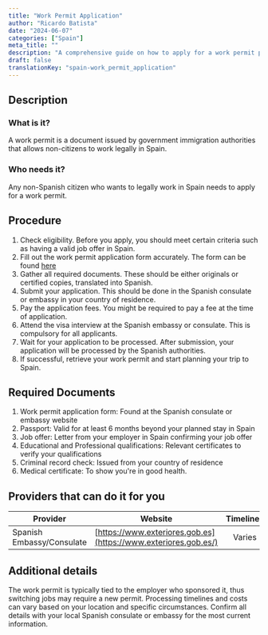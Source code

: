 ```yaml
---
title: "Work Permit Application"
author: "Ricardo Batista"
date: "2024-06-07"
categories: ["Spain"]
meta_title: ""
description: "A comprehensive guide on how to apply for a work permit permit in Spain."
draft: false
translationKey: "spain-work_permit_application"
---
```


## Description
### What is it?
A work permit is a document issued by government immigration authorities that allows non-citizens to work legally in Spain.

### Who needs it?
Any non-Spanish citizen who wants to legally work in Spain needs to apply for a work permit. 

## Procedure

1. Check eligibility. Before you apply, you should meet certain criteria such as having a valid job offer in Spain.
2. Fill out the work permit application form accurately. The form can be found [here](https://sede.empleo.gob.es/es/contenidosSede/generico.do?pagina=/sede_electronica/sede_central/ciudadanos/tarjetas/)
3. Gather all required documents. These should be either originals or certified copies, translated into Spanish.
4. Submit your application. This should be done in the Spanish consulate or embassy in your country of residence.
5. Pay the application fees. You might be required to pay a fee at the time of application.
6. Attend the visa interview at the Spanish embassy or consulate. This is compulsory for all applicants.
7. Wait for your application to be processed. After submission, your application will be processed by the Spanish authorities. 
8. If successful, retrieve your work permit and start planning your trip to Spain.

## Required Documents

1. Work permit application form: Found at the Spanish consulate or embassy website
2. Passport: Valid for at least 6 months beyond your planned stay in Spain
3. Job offer: Letter from your employer in Spain confirming your job offer
4. Educational and Professional qualifications: Relevant certificates to verify your qualifications 
5. Criminal record check: Issued from your country of residence
6. Medical certificate: To show you're in good health. 

## Providers that can do it for you

| Provider        |     Website     |     Timelines    |       Cost      |
| --------------- | --------------- |  :-------------: | :-------------: |
| Spanish Embassy/Consulate      |  [https://www.exteriores.gob.es](https://www.exteriores.gob.es/)       |      Varies      |        Varies       |

## Additional details

The work permit is typically tied to the employer who sponsored it, thus switching jobs may require a new permit. Processing timelines and costs can vary based on your location and specific circumstances. Confirm all details with your local Spanish consulate or embassy for the most current information.